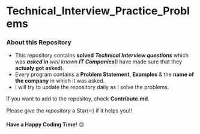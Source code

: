 # Technical_Interview_Practice_Problems

### About this Repository
- This repository contains **solved** _**Technical Interview questions**_ which was _**asked in** well known **IT Companies**_(I have made sure that they **actualy got asked**).
- Every program contains a **Problem Statement**, **Examples** & the **name of the company** in which it was asked.
- I will try to update the repository daily as I solve the problems.

If you want to add to the repositoy, check **Contribute.md**.

Please give the _repository_ a Star(:star:) if it helps you!!

**Have a Happy Coding Time!** :blush:
